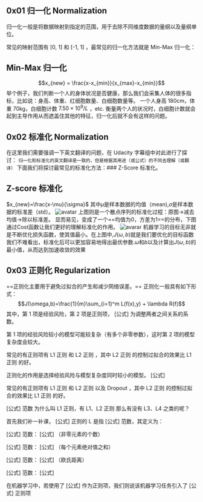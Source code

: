 ## 0x01 归一化 Normalization
归一化一般是将数据映射到指定的范围，用于去除不同维度数据的量纲以及量纲单位。

常见的映射范围有 [0, 1] 和 [-1, 1] ，最常见的归一化方法就是 Min-Max 归一化：

## Min-Max 归一化
$$x_{new} = \frac{x-x_{min}}{x_{max}-x_{min}}$$
举个例子，我们判断一个人的身体状况是否健康，那么我们会采集人体的很多指标，比如说：身高、体重、红细胞数量、白细胞数量等。
一个人身高 180cm，体重 70kg，白细胞计数 ${7.50 \times 10^9 /L}$ ，etc.
衡量两个人的状况时，白细胞计数就会起到主导作用从而遮盖住其他的特征，归一化后就不会有这样的问题。

## 0x02 标准化 Normalization
在这里我们需要强调一下英文翻译的问题，在 Udacity 字幕组中对此进行了探讨：
 `归一化和标准化的英文翻译是一致的，但是根据其用途（或公式）的不同去理解（或翻译）`
 下面我们将探讨最常见的标准化方法：### Z-Score 标准化。
## Z-score 标准化
$x_{new}=\frac{x-\mu}{\sigma}$
其中$\mu$是样本数据的均值（mean),$\sigma$是样本数据的标准差（std）。
![avatar](https://pic3.zhimg.com/v2-ee0280ea470db277509e95efce1991f6_r.jpg)
上图则是一个散点序列的标准化过程：原图->减去均值->除以标准差。
显而易见，变成了一个==均值为0，方差为1==的分布，下图通过Cost函数让我们更好的理解标准化的作用。
![avarar](https://pic3.zhimg.com/80/v2-7f49cde4e78c482421e17721d2e0fc5e_720w.jpg)
机器学习的目标无非就是不断优化损失函数，使其值最小。在上图中,$J(\omega,b)$就是我们要优化的目标函数
我们不难看出，标准化后可以更加容易地得出最优参数.$\omega$和$b$以及计算出$J(\omega,b)$的最小值，从而达到加速收敛的效果

## 0x03 正则化 Regularization
==正则化主要用于避免过拟合的产生和减少网络误差。==
正则化一般具有如下形式：
$$J(\omega,b)=\frac{1}{m}\sum_{i=1}^m L(f(x),y) + \lambda R(f)$$
其中，第 1 项是经验风险，第 2 项是正则项， [公式] 为调整两者之间关系的系数。

第 1 项的经验风险较小的模型可能较复杂（有多个非零参数），这时第 2 项的模型复杂度会较大。

常见的有正则项有 L1 正则 和 L2 正则 ，其中 L2 正则 的控制过拟合的效果比 L1 正则 的好。

正则化的作用是选择经验风险与模型复杂度同时较小的模型。 [公式]

常见的有正则项有 L1 正则 和 L2 正则 以及 Dropout ，其中 L2 正则 的控制过拟合的效果比 L1 正则 的好。

[公式] 范数
为什么叫 L1 正则，有 L1、L2 正则 那么有没有 L3、L4 之类的呢？

首先我们补一补课， [公式] 正则的 L 是指 [公式] 范数，其定义为：

[公式] 范数： [公式] （非零元素的个数）

[公式] 范数： [公式] （每个元素绝对值之和）

[公式] 范数： [公式] （欧氏距离）

[公式] 范数： [公式]

在机器学习中，若使用了 [公式] 作为正则项，我们则说该机器学习任务引入了 [公式] 正则项
